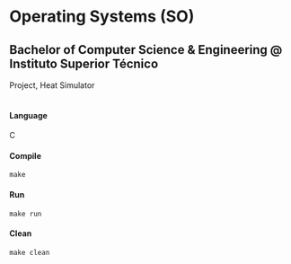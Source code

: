 # Operating Systems (SO)
## Bachelor of Computer Science & Engineering @ Instituto Superior Técnico
Project, Heat Simulator
<br><br>
#### Language
C


#### Compile
```make```

#### Run
```make run```

#### Clean
```make clean```

